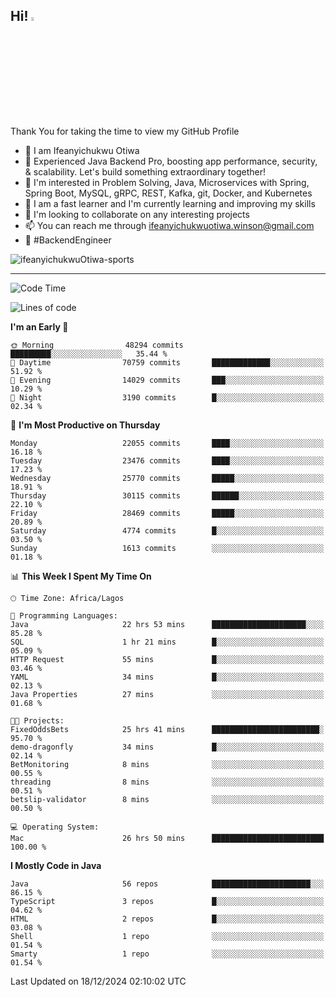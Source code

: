<!-- BLOG-POST-LIST:START --><!-- BLOG-POST-LIST:END -->

## Hi! <img src="https://media.giphy.com/media/hvRJCLFzcasrR4ia7z/giphy.gif" width="4%"> 

Thank You for taking the time to view my GitHub Profile

- 👋 I am Ifeanyichukwu Otiwa
- 🚀 Experienced Java Backend Pro, boosting app performance, security, & scalability. Let's build something extraordinary together!
- 👀 I'm interested in Problem Solving, Java, Microservices with Spring, Spring Boot, MySQL, gRPC, REST, Kafka, git, Docker, and Kubernetes
- 🌱 I am a fast learner and I'm currently learning and improving my skills
- 💞️ I'm looking to collaborate on any interesting projects
- 📫 You can reach me through ifeanyichukwuotiwa.winson@gmail.com
- 🚀 #BackendEngineer

<p align="left" marginTop="10px"> <img src="https://komarev.com/ghpvc/?username=ifeanyichukwuOtiwa-sports&label=Profile%20views&color=0e75b6&style=for-the-badge" alt="ifeanyichukwuOtiwa-sports" /> </p>

***

<!--START_SECTION:waka-->
![Code Time](http://img.shields.io/badge/Code%20Time-3%2C231%20hrs%206%20mins-blue)

![Lines of code](https://img.shields.io/badge/From%20Hello%20World%20I%27ve%20Written-34.0%20million%20lines%20of%20code-blue)

**I'm an Early 🐤** 

```text
🌞 Morning                48294 commits       █████████░░░░░░░░░░░░░░░░   35.44 % 
🌆 Daytime                70759 commits       █████████████░░░░░░░░░░░░   51.92 % 
🌃 Evening                14029 commits       ███░░░░░░░░░░░░░░░░░░░░░░   10.29 % 
🌙 Night                  3190 commits        █░░░░░░░░░░░░░░░░░░░░░░░░   02.34 % 
```
📅 **I'm Most Productive on Thursday** 

```text
Monday                   22055 commits       ████░░░░░░░░░░░░░░░░░░░░░   16.18 % 
Tuesday                  23476 commits       ████░░░░░░░░░░░░░░░░░░░░░   17.23 % 
Wednesday                25770 commits       █████░░░░░░░░░░░░░░░░░░░░   18.91 % 
Thursday                 30115 commits       ██████░░░░░░░░░░░░░░░░░░░   22.10 % 
Friday                   28469 commits       █████░░░░░░░░░░░░░░░░░░░░   20.89 % 
Saturday                 4774 commits        █░░░░░░░░░░░░░░░░░░░░░░░░   03.50 % 
Sunday                   1613 commits        ░░░░░░░░░░░░░░░░░░░░░░░░░   01.18 % 
```


📊 **This Week I Spent My Time On** 

```text
🕑︎ Time Zone: Africa/Lagos

💬 Programming Languages: 
Java                     22 hrs 53 mins      █████████████████████░░░░   85.28 % 
SQL                      1 hr 21 mins        █░░░░░░░░░░░░░░░░░░░░░░░░   05.09 % 
HTTP Request             55 mins             █░░░░░░░░░░░░░░░░░░░░░░░░   03.46 % 
YAML                     34 mins             █░░░░░░░░░░░░░░░░░░░░░░░░   02.13 % 
Java Properties          27 mins             ░░░░░░░░░░░░░░░░░░░░░░░░░   01.68 % 

🐱‍💻 Projects: 
FixedOddsBets            25 hrs 41 mins      ████████████████████████░   95.70 % 
demo-dragonfly           34 mins             █░░░░░░░░░░░░░░░░░░░░░░░░   02.14 % 
BetMonitoring            8 mins              ░░░░░░░░░░░░░░░░░░░░░░░░░   00.55 % 
threading                8 mins              ░░░░░░░░░░░░░░░░░░░░░░░░░   00.51 % 
betslip-validator        8 mins              ░░░░░░░░░░░░░░░░░░░░░░░░░   00.50 % 

💻 Operating System: 
Mac                      26 hrs 50 mins      █████████████████████████   100.00 % 
```

**I Mostly Code in Java** 

```text
Java                     56 repos            ██████████████████████░░░   86.15 % 
TypeScript               3 repos             █░░░░░░░░░░░░░░░░░░░░░░░░   04.62 % 
HTML                     2 repos             █░░░░░░░░░░░░░░░░░░░░░░░░   03.08 % 
Shell                    1 repo              ░░░░░░░░░░░░░░░░░░░░░░░░░   01.54 % 
Smarty                   1 repo              ░░░░░░░░░░░░░░░░░░░░░░░░░   01.54 % 
```




 Last Updated on 18/12/2024 02:10:02 UTC
<!--END_SECTION:waka-->

<!--
<p align="center">
![trophy](https://github-profile-trophy.vercel.app/?username=ifeanyichukwuOtiwa-sports&theme=onedark) (https://github.com/ryo-ma/github-profile-trophy)
</p>
-->

<!---
ifeanyi-otiwa/ifeanyi-otiwa is a ✨ special ✨ repository because its `README.md` (this file) appears on your GitHub profile.
You can click the Preview link to take a look at your changes.
--->
